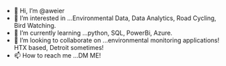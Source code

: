 - 👋 Hi, I’m @aweier
- 👀 I’m interested in ...Environmental Data, Data Analytics, Road Cycling, Bird Watching.
- 🌱 I’m currently learning ...python, SQL, PowerBi, Azure. 
- 💞️ I’m looking to collaborate on ...environmental monitoring applications! HTX based, Detroit sometimes!
- 📫 How to reach me ...DM ME!

<!---
aweier/aweier is a ✨ special ✨ repository because its `README.md` (this file) appears on your GitHub profile.
You can click the Preview link to take a look at your changes.
--->
